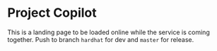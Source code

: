 Project Copilot
========================

This is a landing page to be loaded online while the service is coming together. Push to branch ```hardhat``` for dev and ```master``` for release.
